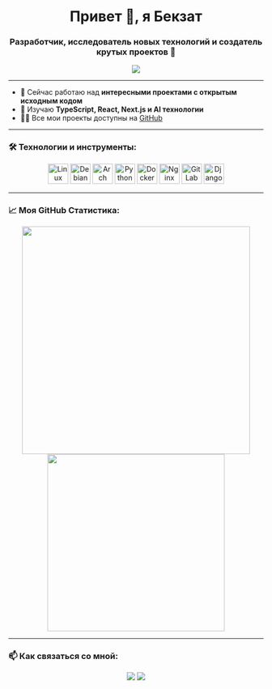<h1 align="center">Привет 👋, я Бекзат</h1>
<h3 align="center">Разработчик, исследователь новых технологий и создатель крутых проектов 🚀</h3>

<p align="center">
  <img src="https://readme-typing-svg.herokuapp.com?color=F75000&lines=Data+Science+%7C+DevSecOps+%7C+AI+%7C+ML;Люблю+изучать+новые+вещи;Работаю+над+открытыми+проектами" />
</p>

---

- 🔭 Сейчас работаю над **интересными проектами с открытым исходным кодом**
- 🌱 Изучаю **TypeScript, React, Next.js и AI технологии**
- 👨‍💻 Все мои проекты доступны на [GitHub](https://github.com/forGoodtime)

---

### 🛠️ Технологии и инструменты:

<p align="center">
  <img src="https://cdn.jsdelivr.net/gh/devicons/devicon/icons/linux/linux-original.svg" width="40" height="40" alt="Linux"/>
  <img src="https://cdn.jsdelivr.net/gh/devicons/devicon/icons/debian/debian-original.svg" width="40" height="40" alt="Debian"/>
  <img src="https://cdn.jsdelivr.net/gh/devicons/devicon/icons/archlinux/archlinux-original.svg" width="40" height="40" alt="Arch Linux"/>
  <img src="https://cdn.jsdelivr.net/gh/devicons/devicon/icons/python/python-original.svg" width="40" height="40" alt="Python"/>
  <img src="https://cdn.jsdelivr.net/gh/devicons/devicon/icons/docker/docker-original.svg" width="40" height="40" alt="Docker"/>
  <img src="https://cdn.jsdelivr.net/gh/devicons/devicon/icons/nginx/nginx-original.svg" width="40" height="40" alt="Nginx"/>
  <img src="https://cdn.jsdelivr.net/gh/devicons/devicon/icons/gitlab/gitlab-original.svg" width="40" height="40" alt="GitLab CI/CD"/>
  <img src="https://cdn.jsdelivr.net/gh/devicons/devicon/icons/django/django-plain.svg" width="40" height="40" alt="Django"/>
</p>

---

### 📈 Моя GitHub Статистика:

<p align="center">
  <img src="https://github-readme-stats.vercel.app/api?username=forGoodtime&show_icons=true&theme=radical" width="450"/>
  <img src="https://github-readme-stats.vercel.app/api/top-langs/?username=forGoodtime&layout=compact&theme=radical" width="350"/>
</p>

---

### 📫 Как связаться со мной:

<p align="center">
  <a href="https://t.me/forGoodtime"><img src="https://img.shields.io/badge/Telegram-2CA5E0?style=for-the-badge&logo=telegram&logoColor=white"/></a>
  <a href="mailto:your-email@example.com"><img src="https://img.shields.io/badge/Email-D14836?style=for-the-badge&logo=gmail&logoColor=white"/></a>
</p>
